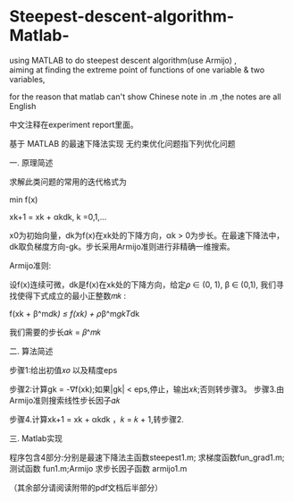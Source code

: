 # Steepest-descent-algorithm-Matlab-
 using MATLAB to do steepest descent algorithm(use Armijo) ,  
 aiming at finding the extreme point of functions of one variable & two variables,  
 
for the reason that matlab can't show Chinese note in .m ,the notes are all English  

中文注释在experiment report里面。

基于 MATLAB 的最速下降法实现 无约束优化问题指下列优化问题  


一. 原理简述  

求解此类问题的常用的迭代格式为  

min f(x)  

xk+1 = xk + αkdk, k =0,1,...  

x0为初始向量，dk为f(x)在xk处的下降方向，αk > 0为步长。在最速下降法中，dk取负梯度方向-gk。步长采用Armijo准则进行非精确一维搜索。  

Armijo准则:  

设f(x)连续可微，dk是f(x)在xk处的下降方向，给定𝜌 ∈ (0, 1), β ∈ (0,1), 我们寻找使得下式成立的最小正整数𝑚𝑘 :  

f(xk + β^m*dk) ≤ f(xk) + ρ*β^m*gkT*dk  

我们需要的步长𝛼𝑘 = 𝛽^𝑚𝑘  


二. 算法简述  

步骤1:给出初值𝑥𝑜 以及精度eps  

步骤2:计算gk = -∇f(xk);如果|gk| < eps,停止，输出𝑥𝑘;否则转步骤3。 步骤3.由Armijo准则搜索线性步长因子𝛼𝑘  

步骤4.计算xk+1 = xk + αkdk ，𝑘 = 𝑘 + 1,转步骤2.  


三. Matlab实现  

程序包含4部分:分别是最速下降法主函数steepest1.m; 求梯度函数fun_grad1.m; 测试函数 fun1.m;Armijo 求步长因子函数 armijo1.m  

（其余部分请阅读附带的pdf文档后半部分）
